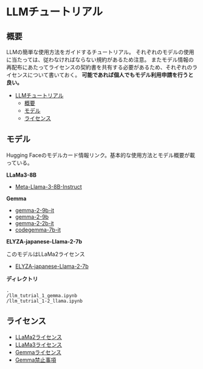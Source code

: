 # LLMチュートリアル

## 概要
LLMの簡単な使用方法をガイドするチュートリアル。
それぞれのモデルの使用に当たっては、従わなければならない規約があるため注意。
またモデル情報の再配布にあたってライセンスの契約書を共有する必要があるため、それぞれのライセンスについて書いておく。
**可能であれば個人でもモデル利用申請を行うと良い。**

- [LLMチュートリアル](#llmチュートリアル)
  - [概要](#概要)
  - [モデル](#モデル)
  - [ライセンス](#ライセンス)

## モデル
Hugging Faceのモデルカード情報リンク。基本的な使用方法とモデル概要が載っている。

**LLaMa3-8B**

- [Meta-Llama-3-8B-Instruct](https://huggingface.co/meta-llama/Meta-Llama-3-8B-Instruct)

**Gemma**

- [gemma-2-9b-it](https://huggingface.co/google/gemma-2-9b-it)
- [gemma-2-9b](https://huggingface.co/google/gemma-2-9b)
- [gemma-2-2b-it](https://huggingface.co/google/gemma-2-2b-it)
- [codegemma-7b-it](https://huggingface.co/google/codegemma-7b-it)

**ELYZA-japanese-Llama-2-7b**

このモデルはLLaMa2ライセンス
- [ELYZA-japanese-Llama-2-7b](https://huggingface.co/elyza/ELYZA-japanese-Llama-2-7b)

**ディレクトリ**
```
.
/llm_tutrial_1_gemma.ipynb
/llm_tutrial_1-2_llama.ipynb
```

## ライセンス
- [LLaMa2ライセンス](https://www.llama.com/llama2/license/)
- [LLaMa3ライセンス](https://www.llama.com/llama3/license/)
- [Gemmaライセンス](https://ai.google.dev/gemma/terms)
- [Gemma禁止事項](https://ai.google.dev/gemma/prohibited_use_policy)
